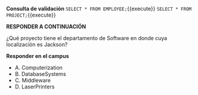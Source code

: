 
**Consulta de validación**
`SELECT * FROM EMPLOYEE;`{{execute}}
`SELECT * FROM PROJECT;`{{execute}}


**RESPONDER A CONTINUACIÓN**

¿Qué proyecto tiene el departamento de Software en donde cuya localización es Jackson?

**Responder en el campus**
- A. Computerization
- B. DatabaseSystems
- C. Middleware
- D. LaserPrinters

